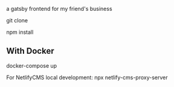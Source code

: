 a gatsby frontend for my friend's business

git clone

npm install

## With Docker
docker-compose up

For NetlifyCMS local development:
npx netlify-cms-proxy-server